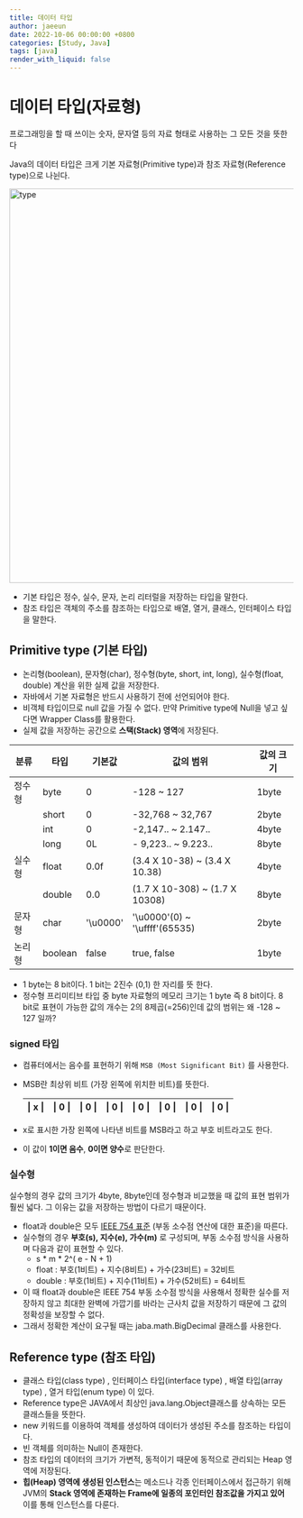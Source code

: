 ```yaml
---
title: 데이터 타입
author: jaeeun
date: 2022-10-06 00:00:00 +0800
categories: [Study, Java]
tags: [java]
render_with_liquid: false
---
```


# 데이터 타입(자료형)

프로그래밍을 할 때 쓰이는 숫자, 문자열 등의 자료 형태로 사용하는 그 모든 것을 뜻한다

Java의 데이터 타입은 크게 기본 자료형(Primitive type)과 참조 자료형(Reference type)으로 나뉜다.

<img src = "https://media.geeksforgeeks.org/wp-content/cdn-uploads/20191105111644/Data-types-in-Java.jpg" width=700 alt="type">

- 기본 타입은 정수, 실수, 문자, 논리 리터럴을 저장하는 타입을 말한다. 
- 참조 타입은 객체의 주소를 참조하는 타입으로 배열, 열거, 클래스, 인터페이스 타입을 말한다.

## Primitive type (기본 타입)

- 논리형(boolean), 문자형(char), 정수형(byte, short, int, long), 실수형(float, double) 계산을 위한 실제 값을 저장한다.
- 자바에서 기본 자료형은 반드시 사용하기 전에 선언되어야 한다.
- 비객체 타입이므로 null 값을 가질 수 없다. 만약 Primitive type에 Null을 넣고 싶다면 Wrapper Class를 활용한다.
- 실제 값을 저장하는 공간으로 **스택(Stack) 영역**에 저장된다.


| 분류   | 타입    | 기본값   | 값의 범위                      | 값의 크기 |
| --     | --      | --       | --                             | --        |
| 정수형 | byte    | 0        | -128 ~ 127                     | 1byte     |
|        | short   | 0        | -32,768 ~ 32,767               | 2byte     |
|        | int     | 0        | -2,147.. ~ 2.147..             | 4byte     |
|        | long    | 0L       | - 9,223.. ~ 9.223..            | 8byte     |
| 실수형 | float   | 0.0f     | (3.4 X 10-38) ~ (3.4 X 10.38)  | 4byte     |
|        | double  | 0.0      | (1.7 X 10-308) ~ (1.7 X 10308) | 8byte     |
| 문자형 | char    | '\u0000' | '\u0000'(0) ~ '\uffff'(65535)  | 2byte     |
| 논리형 | boolean | false    | true, false                    | 1byte     |

- 1 byte는 8 bit이다. 1 bit는 2진수 (0,1) 한 자리를 뜻 한다.
- 정수형 프리미티브 타입 중 byte 자료형의 메모리 크기는 1 byte 즉 8 bit이다. 8 bit로 표현이 가능한 값의 개수는 2의 8제곱(=256)인데 값의 범위는 왜 -128 ~ 127 일까?

### signed 타입

- 컴퓨터에서는 음수를 표현하기 위해 `MSB (Most Significant Bit)` 를 사용한다.
- MSB란 최상위 비트 (가장 왼쪽에 위치한 비트)를 뜻한다.
  
  | \| x \| | \| 0 \| | \| 0 \| | \| 0 \| | \| 0 \| | \| 0 \| | \| 0 \| | \| 0 \| |
  |   --    |   --    |   --    |   --    |   --    |   --    |   --    |   --    |

- x로 표시한 가장 왼쪽에 나타낸 비트를 MSB라고 하고 부호 비트라고도 한다.
- 이 값이 **1이면 음수**, **0이면 양수**로 판단한다.

### 실수형

실수형의 경우 값의 크기가 4byte, 8byte인데 정수형과 비교했을 때 값의 표현 범위가 훨씬 넓다. 그 이유는 값을 저장하는 방법이 다르기 때문이다.

- float과 double은 모두 <a href="https://docs.oracle.com/javase/specs/jls/se7/html/jls-4.html#jls-4.2.3">IEEE 754 표준</a> (부동 소수점 연산에 대한 표준)을 따른다.
- 실수형의 경우 **부호(s), 지수(e), 가수(m)** 로 구성되며, 부동 소수점 방식을 사용하며 다음과 같이 표현할 수 있다.
  - s * m * 2^( e - N + 1) 
  - float : 부호(1비트) + 지수(8비트) + 가수(23비트) = 32비트
  - double : 부호(1비트) + 지수(11비트) + 가수(52비트) = 64비트
- 이 때 float과 double은 IEEE 754 부동 소수점 방식을 사용해서 정확한 실수를 저장하지 않고 최대한 완벽에 가깝기를 바라는 근사치 값을 저장하기 때문에 그 값의 정확성을 보장할 수 없다.
- 그래서 정확한 계산이 요구될 때는 jaba.math.BigDecimal 클래스를 사용한다.

## Reference type (참조 타입)

- 클래스 타입(class type) , 인터페이스 타입(interface type) , 배열 타입(array type) , 열거 타입(enum type) 이 있다.
- Reference type은 JAVA에서 최상인 java.lang.Object클래스를 상속하는 모든 클래스들을 뜻한다.
- new 키워드를 이용하여 객체를 생성하여 데이터가 생성된 주소를 참조하는 타입이다.
- 빈 객체를 의미하는 Null이 존재한다.
- 참조 타입의 데이터의 크기가 가변적, 동적이기 때문에 동적으로 관리되는 Heap 영역에 저장된다.
- **힙(Heap) 영역에 생성된 인스턴스**는 메소드나 각종 인터페이스에서 접근하기 위해 JVM의 **Stack 영역에 존재하는 Frame에 일종의 포인터인 참조값을 가지고 있어** 이를 통해 인스턴스를 다룬다.
